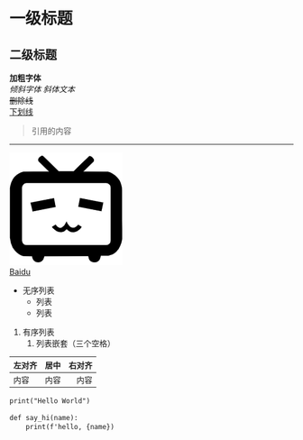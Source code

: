 # 一级标题
## 二级标题
**加粗字体**  
*倾斜字体* _斜体文本_  
~~删除线~~  
<u>下划线</u>  
>引用的内容  
---  
![Icon](./picture/bilibili.png "哔哩哔哩")  
[Baidu](https://www.baidu.com)  
- 无序列表
   + 列表
   * 列表

1. 有序列表  
   1. 列表嵌套（三个空格）

| 左对齐 | 居中 | 右对齐 |  
| :--- | :---: | ---: |  
|内容|内容|内容|

`print("Hello World")`  
```
def say_hi(name):
    print(f'hello, {name})
```
